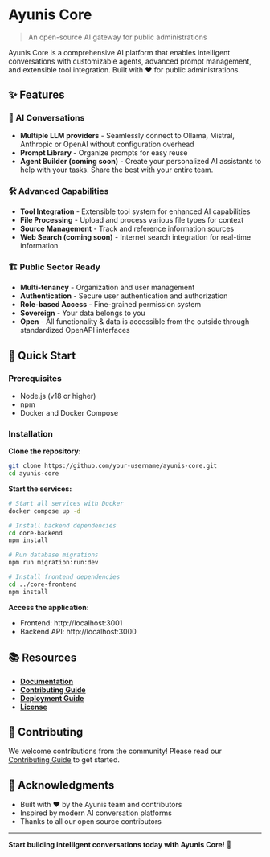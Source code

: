 # Ayunis Core

> An open-source AI gateway for public administrations

Ayunis Core is a comprehensive AI platform that enables intelligent conversations with customizable agents, advanced prompt management, and extensible tool integration. Built with ❤️ for public administrations.

## ✨ Features

### 🤖 AI Conversations

- **Multiple LLM providers** - Seamlessly connect to Ollama, Mistral, Anthropic or OpenAI without configuration overhead
- **Prompt Library** - Organize prompts for easy reuse
- **Agent Builder (coming soon)** - Create your personalized AI assistants to help with your tasks. Share the best with your entire team.

### 🛠️ Advanced Capabilities

- **Tool Integration** - Extensible tool system for enhanced AI capabilities
- **File Processing** - Upload and process various file types for context
- **Source Management** - Track and reference information sources
- **Web Search (coming soon)** - Internet search integration for real-time information

### 🏗️ Public Sector Ready

- **Multi-tenancy** - Organization and user management
- **Authentication** - Secure user authentication and authorization
- **Role-based Access** - Fine-grained permission system
- **Sovereign** - Your data belongs to you
- **Open** - All functionality & data is accessible from the outside through standardized OpenAPI interfaces

## 🚀 Quick Start

### Prerequisites

- Node.js (v18 or higher)
- npm
- Docker and Docker Compose

### Installation

**Clone the repository:**

```bash
git clone https://github.com/your-username/ayunis-core.git
cd ayunis-core
```

**Start the services:**

```bash
# Start all services with Docker
docker compose up -d

# Install backend dependencies
cd core-backend
npm install

# Run database migrations
npm run migration:run:dev

# Install frontend dependencies
cd ../core-frontend
npm install
```

**Access the application:**

- Frontend: http://localhost:3001
- Backend API: http://localhost:3000

## 📚 Resources

- **[Documentation](https://todo.de)**
- **[Contributing Guide](CONTRIBUTING.md)**
- **[Deployment Guide](DEPLOYMENT.md)**
- **[License](LICENSE.md)**

## 🤝 Contributing

We welcome contributions from the community! Please read our [Contributing Guide](CONTRIBUTING.md) to get started.

## 🙏 Acknowledgments

- Built with ❤️ by the Ayunis team and contributors
- Inspired by modern AI conversation platforms
- Thanks to all our open source contributors

---

**Start building intelligent conversations today with Ayunis Core!** 🚀
